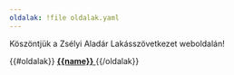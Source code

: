 ```yaml
---
oldalak: !file oldalak.yaml
---
```


Köszöntjük a Zsélyi Aladár Lakásszövetkezet weboldalán!

<section class="three columns">
{{#oldalak}}
<a href="{{url}}" class="{{color}} card">
    <strong>{{name}}</strong>
</a>
{{/oldalak}}
</section>
